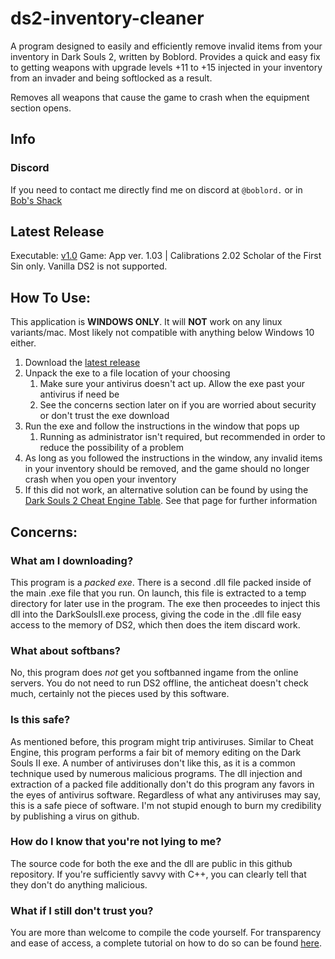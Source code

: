 # ds2-inventory-cleaner
A program designed to easily and efficiently remove invalid items from your inventory in Dark Souls 2, written by Boblord. 
Provides a quick and easy fix to getting weapons with upgrade levels +11 to +15 injected in your inventory from an invader and being softlocked as a result. 

Removes all weapons that cause the game to crash when the equipment section opens. 

## Info
### Discord
If you need to contact me directly find me on discord at `@boblord.` or in [Bob's Shack](https://discord.gg/YAUChSMeRB)

## Latest Release
Executable: [v1.0](https://github.com/boblord14/Dark-Souls-2-SotFS-CT-Bob-Edition/releases/latest)
Game: App ver. 1.03 | Calibrations 2.02
Scholar of the First Sin only. Vanilla DS2 is not supported.

## How To Use:
This application is **WINDOWS ONLY**. It will **NOT** work on any linux variants/mac. Most likely not compatible with anything below Windows 10 either. 
1. Download the [latest release](https://github.com/boblord14/ds2-inventory-cleaner/releases/latest)
2. Unpack the exe to a file location of your choosing
    1. Make sure your antivirus doesn't act up. Allow the exe past your antivirus if need be
    2. See the concerns section later on if you are worried about security or don't trust the exe download
3. Run the exe and follow the instructions in the window that pops up
    1. Running as administrator isn't required, but recommended in order to reduce the possibility of a problem
4. As long as you followed the instructions in the window, any invalid items in your inventory should be removed, and the game should no longer crash when you open your inventory
5. If this did not work, an alternative solution can be found by using the [Dark Souls 2 Cheat Engine Table](https://github.com/boblord14/Dark-Souls-2-SotFS-CT-Bob-Edition/releases/latest). See that page for further information

## Concerns:
### What am I downloading?
This program is a *packed exe*. There is a second .dll file packed inside of the main .exe file that you run. On launch, this file is extracted to a temp directory for later use in the program. 
The exe then proceedes to inject this dll into the DarkSoulsII.exe process, giving the code in the .dll file easy access to the memory of DS2, which then does the item discard work. 

### What about softbans?
No, this program does *not* get you softbanned ingame from the online servers. You do not need to run DS2 offline, the anticheat doesn't check much, certainly not the pieces used by this software. 

### Is this safe?
As mentioned before, this program might trip antiviruses. Similar to Cheat Engine, this program performs a fair bit of memory editing on the Dark Souls II exe. A number of antiviruses don't like this, as it is a common technique used by numerous malicious programs. The dll injection and extraction of a packed file additionally don't do this program any favors in the eyes of antivirus software. Regardless of what any antiviruses may say, this is a safe piece of software. I'm not stupid enough to burn my credibility by publishing a virus on github. 

### How do I know that you're not lying to me?
The source code for both the exe and the dll are public in this github repository. If you're sufficiently savvy with C++, you can clearly tell that they don't do anything malicious. 

### What if I still don't trust you?
You are more than welcome to compile the code yourself. For transparency and ease of access, a complete tutorial on how to do so can be found [here](https://github.com/boblord14/ds2-inventory-cleaner/blob/4a347fabe5f775fd6abdeda0ae61637cf8d97550/Compilation%20Instructions.md).




  
   
